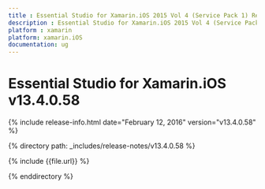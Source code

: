 ```yaml
---
title : Essential Studio for Xamarin.iOS 2015 Vol 4 (Service Pack 1) Release Notes
description : Essential Studio for Xamarin.iOS 2015 Vol 4 (Service Pack 1) Release Notes
platform : xamarin
platform: xamarin.iOS
documentation: ug
---
```


# Essential Studio for Xamarin.iOS v13.4.0.58

{% include release-info.html date="February 12, 2016" version="v13.4.0.58" %}

{% directory path: _includes/release-notes/v13.4.0.58 %}

{% include {{file.url}} %}

{% enddirectory %}